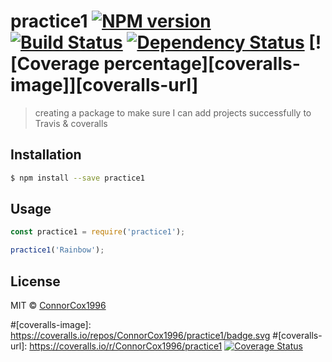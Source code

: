 # practice1 [![NPM version][npm-image]][npm-url] [![Build Status][travis-image]][travis-url] [![Dependency Status][daviddm-image]][daviddm-url] [![Coverage percentage][coveralls-image]][coveralls-url]
> creating a package to make sure I can add projects successfully to Travis &amp; coveralls

## Installation

```sh
$ npm install --save practice1
```

## Usage

```js
const practice1 = require('practice1');

practice1('Rainbow');
```
## License

MIT © [ConnorCox1996]()


[npm-image]: https://badge.fury.io/js/practice1.svg
[npm-url]: https://npmjs.org/package/practice1
[travis-image]: https://travis-ci.org/ConnorCox1996/practice1.svg?branch=master
[travis-url]: https://travis-ci.org/ConnorCox1996/practice1
[daviddm-image]: https://david-dm.org/ConnorCox1996/practice1.svg?theme=shields.io
[daviddm-url]: https://david-dm.org/ConnorCox1996/practice1
#[coveralls-image]: https://coveralls.io/repos/ConnorCox1996/practice1/badge.svg
#[coveralls-url]: https://coveralls.io/r/ConnorCox1996/practice1
[![Coverage Status](https://coveralls.io/repos/github/ConnorCox1996/Markov-Chain-Monte-Carlo/badge.svg?branch=master)](https://coveralls.io/github/ConnorCox1996/Markov-Chain-Monte-Carlo?branch=master)
